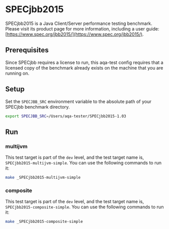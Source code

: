 <!--
Licensed under the Apache License, Version 2.0 (the "License");
you may not use this file except in compliance with the License.
You may obtain a copy of the License at
[1]https://www.apache.org/licenses/LICENSE-2.0
Unless required by applicable law or agreed to in writing, software
distributed under the License is distributed on an "AS IS" BASIS,
WITHOUT WARRANTIES OR CONDITIONS OF ANY KIND, either express or implied.
See the License for the specific language governing permissions and
-->

# SPECjbb2015

SPECjbb2015 is a Java Client/Server performance testing benchmark.
Please visit its product page for more information, including a user guide: [https://www.spec.org/jbb2015/](https://www.spec.org/jbb2015/).

## Prerequisites

Since SPECjbb requires a license to run, this aqa-test config requires that a licensed copy of the benchmark already exists on the machine that you are running on.

## Setup

Set the `SPECJBB_SRC` environment variable to the absolute path of your SPECjbb benchmark directory.

```bash
export SPECJBB_SRC=/Users/aqa-tester/SPECjbb2015-1.03
```

## Run

### multijvm

This test target is part of the `dev` level, and the test target name is, `SPECjbb2015-multijvm-simple`. You can use the following commands to run it:

```bash
make _SPECjbb2015-multijvm-simple
```

### composite

This test target is part of the `dev` level, and the test target name is, `SPECjbb2015-composite-simple`. You can use the following commands to run it:

```bash
make _SPECjbb2015-composite-simple
```
